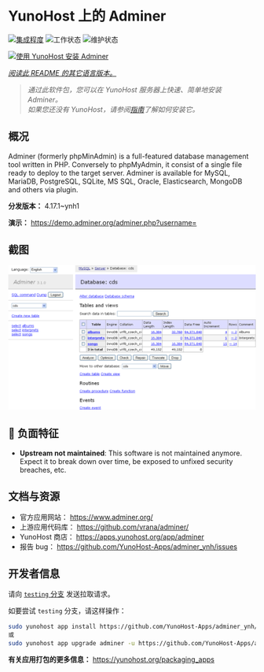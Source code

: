 <!--
注意：此 README 由 <https://github.com/YunoHost/apps/tree/master/tools/readme_generator> 自动生成
请勿手动编辑。
-->

# YunoHost 上的 Adminer

[![集成程度](https://apps.yunohost.org/badge/integration/adminer)](https://ci-apps.yunohost.org/ci/apps/adminer/)
![工作状态](https://apps.yunohost.org/badge/state/adminer)
![维护状态](https://apps.yunohost.org/badge/maintained/adminer)

[![使用 YunoHost 安装 Adminer](https://install-app.yunohost.org/install-with-yunohost.svg)](https://install-app.yunohost.org/?app=adminer)

*[阅读此 README 的其它语言版本。](./ALL_README.md)*

> *通过此软件包，您可以在 YunoHost 服务器上快速、简单地安装 Adminer。*  
> *如果您还没有 YunoHost，请参阅[指南](https://yunohost.org/install)了解如何安装它。*

## 概况

Adminer (formerly phpMinAdmin) is a full-featured database management tool written in PHP. Conversely to phpMyAdmin, it consist of a single file ready to deploy to the target server. Adminer is available for MySQL, MariaDB, PostgreSQL, SQLite, MS SQL, Oracle, Elasticsearch, MongoDB and others via plugin.

**分发版本：** 4.17.1~ynh1

**演示：** <https://demo.adminer.org/adminer.php?username=>

## 截图

![Adminer 的截图](./doc/screenshots/screenshot.png)

## :red_circle: 负面特征

- **Upstream not maintained**: This software is not maintained anymore. Expect it to break down over time, be exposed to unfixed security breaches, etc.

## 文档与资源

- 官方应用网站： <https://www.adminer.org/>
- 上游应用代码库： <https://github.com/vrana/adminer/>
- YunoHost 商店： <https://apps.yunohost.org/app/adminer>
- 报告 bug： <https://github.com/YunoHost-Apps/adminer_ynh/issues>

## 开发者信息

请向 [`testing` 分支](https://github.com/YunoHost-Apps/adminer_ynh/tree/testing) 发送拉取请求。

如要尝试 `testing` 分支，请这样操作：

```bash
sudo yunohost app install https://github.com/YunoHost-Apps/adminer_ynh/tree/testing --debug
或
sudo yunohost app upgrade adminer -u https://github.com/YunoHost-Apps/adminer_ynh/tree/testing --debug
```

**有关应用打包的更多信息：** <https://yunohost.org/packaging_apps>
